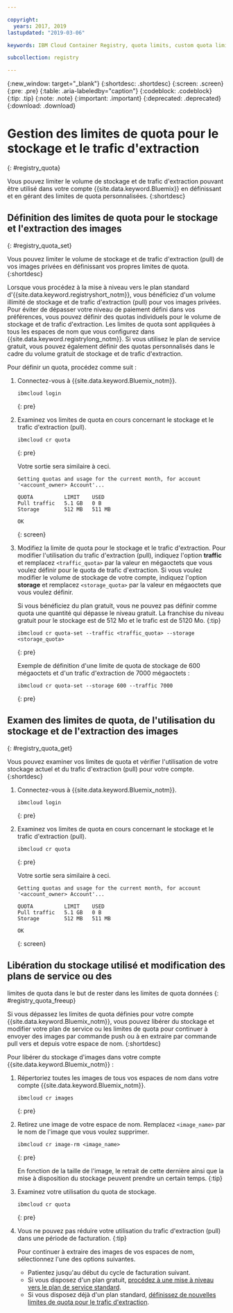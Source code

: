 ```yaml
---

copyright:
  years: 2017, 2019
lastupdated: "2019-03-06"

keywords: IBM Cloud Container Registry, quota limits, custom quota limits, pull traffic, quotas, storage,

subcollection: registry

---
```


{:new_window: target="_blank"}
{:shortdesc: .shortdesc}
{:screen: .screen}
{:pre: .pre}
{:table: .aria-labeledby="caption"}
{:codeblock: .codeblock}
{:tip: .tip}
{:note: .note}
{:important: .important}
{:deprecated: .deprecated}
{:download: .download}

# Gestion des limites de quota pour le stockage et le trafic d'extraction
{: #registry_quota}

Vous pouvez limiter le volume de stockage et de trafic d'extraction pouvant
être utilisé dans votre compte
{{site.data.keyword.Bluemix}} en
définissant et en gérant des limites de quota personnalisées.
{:shortdesc}

## Définition des limites de quota pour le stockage et l'extraction des images
{: #registry_quota_set}

Vous pouvez limiter le volume de stockage et de trafic d'extraction (pull)
de vos images privées en définissant vos propres limites de quota.
{:shortdesc}

Lorsque vous procédez à la mise à niveau vers le plan standard
d'{{site.data.keyword.registryshort_notm}}, vous
bénéficiez d'un volume illimité de stockage et de trafic d'extraction (pull) pour vos
images privées. Pour éviter de dépasser votre niveau de paiement défini dans vos
préférences, vous pouvez définir des quotas individuels pour le volume de stockage et de
trafic d'extraction. Les limites de quota sont appliquées à tous les espaces de nom que
vous configurez dans {{site.data.keyword.registrylong_notm}}. Si
vous utilisez le plan de service gratuit, vous pouvez également définir des quotas
personnalisés dans le cadre du volume gratuit de stockage et de trafic d'extraction.

Pour définir un quota, procédez comme suit :

1. Connectez-vous à {{site.data.keyword.Bluemix_notm}}.

    ```
    ibmcloud login
    ```
    {: pre}

2. Examinez vos limites de quota en cours concernant le stockage et le trafic
d'extraction (pull).

    ```
    ibmcloud cr quota
    ```
    {: pre}

    Votre sortie sera similaire à ceci.

    ```
    Getting quotas and usage for the current month, for account '<account_owner> Account'...

    QUOTA          LIMIT    USED   
    Pull traffic   5.1 GB   0 B   
    Storage        512 MB   511 MB

    OK
    ```
    {: screen}

3. Modifiez la limite de quota pour le stockage et le trafic d'extraction. Pour modifier l'utilisation du trafic d'extraction (pull), indiquez l'option **traffic** et remplacez `<traffic_quota>` par la valeur en mégaoctets que vous voulez définir pour le quota de trafic d'extraction. Si vous voulez modifier le volume de stockage de votre compte, indiquez l'option **storage** et remplacez `<storage_quota>` par la valeur en mégaoctets que vous voulez définir.

    Si vous bénéficiez du plan gratuit, vous ne pouvez pas définir comme quota une
quantité qui dépasse le niveau gratuit. La franchise du niveau gratuit pour le stockage
est de 512 Mo et le trafic est de 5120 Mo.
    {:tip}

    ```
    ibmcloud cr quota-set --traffic <traffic_quota> --storage <storage_quota>
    ```
    {: pre}

    Exemple de définition d'une limite de quota de stockage de 600 mégaoctets et d'un trafic
d'extraction de 7000 mégaoctets :

    ```
    ibmcloud cr quota-set --storage 600 --traffic 7000
    ```
    {: pre}

## Examen des limites de quota, de l'utilisation du stockage et de l'extraction des images
{: #registry_quota_get}

Vous pouvez examiner vos limites de quota et vérifier l'utilisation de votre
stockage actuel et du trafic d'extraction (pull) pour votre compte.
{:shortdesc}

1. Connectez-vous à {{site.data.keyword.Bluemix_notm}}.

    ```
    ibmcloud login
    ```
    {: pre}

2. Examinez vos limites de quota en cours concernant le stockage et le trafic
d'extraction (pull).

    ```
    ibmcloud cr quota
    ```
    {: pre}

    Votre sortie sera similaire à ceci.

    ```
    Getting quotas and usage for the current month, for account '<account_owner> Account'...

    QUOTA          LIMIT    USED   
    Pull traffic   5.1 GB   0 B   
    Storage        512 MB   511 MB

    OK
    ```
    {: screen}

## Libération du stockage utilisé et modification des plans de service ou des
limites de quota dans le but de rester dans les limites de quota données
{: #registry_quota_freeup}

Si vous dépassez les limites de quota définies pour votre compte
{{site.data.keyword.Bluemix_notm}}, vous
pouvez libérer du stockage et modifier votre plan de service ou les limites de quota pour
continuer à envoyer des images par commande push ou à en extraire par commande pull vers
et depuis votre espace de nom.
{:shortdesc}

Pour libérer du stockage d'images dans votre compte {{site.data.keyword.Bluemix_notm}} :

1. Répertoriez toutes les images de tous vos espaces de nom dans votre compte {{site.data.keyword.Bluemix_notm}}.

    ```
    ibmcloud cr images
    ```
    {: pre}

2. Retirez une image de votre espace de nom. Remplacez `<image_name>` par le nom de l'image que vous voulez supprimer.

    ```
    ibmcloud cr image-rm <image_name>
    ```
    {: pre}

    En fonction de la taille de l'image, le retrait de cette dernière ainsi que la mise à disposition du
stockage peuvent prendre un certain temps.
    {:tip}

3. Examinez votre utilisation du quota de stockage.

    ```
    ibmcloud cr quota
    ```
    {: pre}

4. Vous ne pouvez pas réduire votre utilisation du trafic d'extraction (pull)
dans une période de facturation.
   {:tip}

    Pour continuer à extraire des images de vos espaces de nom, sélectionnez l'une des options suivantes.

    - Patientez jusqu'au début du cycle de facturation suivant.
    - Si vous disposez d'un plan gratuit,
[procédez à une mise à niveau vers le plan de
service standard](/docs/services/Registry?topic=registry-registry_overview#registry_plan_upgrade).
    - Si vous disposez déjà d'un plan standard,
[définissez de nouvelles limites de quota pour le
trafic d'extraction](#registry_quota_set).
